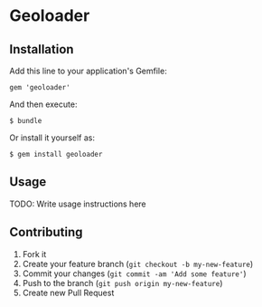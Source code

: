 # Geoloader

## Installation

Add this line to your application's Gemfile:

    gem 'geoloader'

And then execute:

    $ bundle

Or install it yourself as:

    $ gem install geoloader

## Usage

TODO: Write usage instructions here

## Contributing

1. Fork it
2. Create your feature branch (`git checkout -b my-new-feature`)
3. Commit your changes (`git commit -am 'Add some feature'`)
4. Push to the branch (`git push origin my-new-feature`)
5. Create new Pull Request

